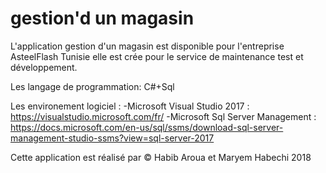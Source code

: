 # gestion'd un magasin

L'application gestion d'un magasin est disponible pour l'entreprise AsteelFlash Tunisie elle est crée pour le service de maintenance test et développement.

Les langage de programmation:
C#+Sql

Les environement logiciel :
-Microsoft Visual Studio 2017 : https://visualstudio.microsoft.com/fr/
-Microsoft Sql Server Management : https://docs.microsoft.com/en-us/sql/ssms/download-sql-server-management-studio-ssms?view=sql-server-2017















Cette application est réalisé par 
© Habib Aroua et Maryem Habechi 2018
